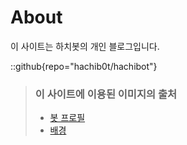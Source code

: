 # About
이 사이트는 하치봇의 개인 블로그입니다.

::github{repo="hachib0t/hachibot"}

> ### 이 사이트에 이용된 이미지의 출처
> - [봇 프로필](https://kr.pinterest.com/pin/47850814782410210/)
> - [배경](https://ynoblesse.com/tag/%ED%95%98%EC%B9%98%EC%99%80%EB%A0%88/)